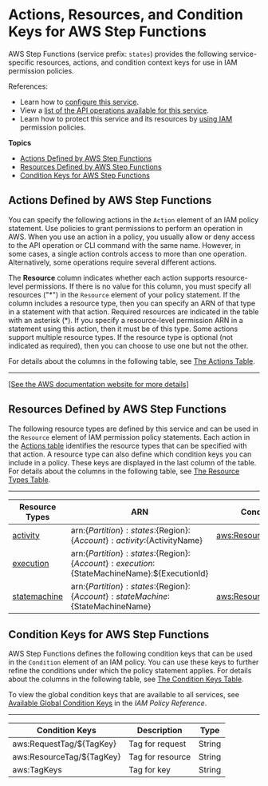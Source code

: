# Actions, Resources, and Condition Keys for AWS Step Functions<a name="list_awsstepfunctions"></a>

AWS Step Functions \(service prefix: `states`\) provides the following service\-specific resources, actions, and condition context keys for use in IAM permission policies\.

References:
+ Learn how to [configure this service](https://docs.aws.amazon.com/step-functions/latest/dg/)\.
+ View a [list of the API operations available for this service](https://docs.aws.amazon.com/step-functions/latest/apireference/)\.
+ Learn how to protect this service and its resources by [using IAM](https://docs.aws.amazon.com/step-functions/latest/dg/procedure-create-iam-role.html) permission policies\.

**Topics**
+ [Actions Defined by AWS Step Functions](#awsstepfunctions-actions-as-permissions)
+ [Resources Defined by AWS Step Functions](#awsstepfunctions-resources-for-iam-policies)
+ [Condition Keys for AWS Step Functions](#awsstepfunctions-policy-keys)

## Actions Defined by AWS Step Functions<a name="awsstepfunctions-actions-as-permissions"></a>

You can specify the following actions in the `Action` element of an IAM policy statement\. Use policies to grant permissions to perform an operation in AWS\. When you use an action in a policy, you usually allow or deny access to the API operation or CLI command with the same name\. However, in some cases, a single action controls access to more than one operation\. Alternatively, some operations require several different actions\.

The **Resource** column indicates whether each action supports resource\-level permissions\. If there is no value for this column, you must specify all resources \("\*"\) in the `Resource` element of your policy statement\. If the column includes a resource type, then you can specify an ARN of that type in a statement with that action\. Required resources are indicated in the table with an asterisk \(\*\)\. If you specify a resource\-level permission ARN in a statement using this action, then it must be of this type\. Some actions support multiple resource types\. If the resource type is optional \(not indicated as required\), then you can choose to use one but not the other\.

For details about the columns in the following table, see [The Actions Table](reference_policies_actions-resources-contextkeys.md#actions_table)\.


****  
[\[See the AWS documentation website for more details\]](http://docs.aws.amazon.com/IAM/latest/UserGuide/list_awsstepfunctions.html)

## Resources Defined by AWS Step Functions<a name="awsstepfunctions-resources-for-iam-policies"></a>

The following resource types are defined by this service and can be used in the `Resource` element of IAM permission policy statements\. Each action in the [Actions table](#awsstepfunctions-actions-as-permissions) identifies the resource types that can be specified with that action\. A resource type can also define which condition keys you can include in a policy\. These keys are displayed in the last column of the table\. For details about the columns in the following table, see [The Resource Types Table](reference_policies_actions-resources-contextkeys.md#resources_table)\.


****  

| Resource Types | ARN | Condition Keys | 
| --- | --- | --- | 
|   [ activity ](https://docs.aws.amazon.com/step-functions/latest/dg/concepts-activities.html)  |  arn:$\{Partition\}:states:$\{Region\}:$\{Account\}:activity:$\{ActivityName\}  |   [ aws:ResourceTag/$\{TagKey\} ](#awsstepfunctions-aws_ResourceTag___TagKey_)   | 
|   [ execution ](https://docs.aws.amazon.com/step-functions/latest/dg/concepts-state-machine-executions.html)  |  arn:$\{Partition\}:states:$\{Region\}:$\{Account\}:execution:$\{StateMachineName\}:$\{ExecutionId\}  |  | 
|   [ statemachine ](https://docs.aws.amazon.com/step-functions/latest/dg/concepts-amazon-states-language.html)  |  arn:$\{Partition\}:states:$\{Region\}:$\{Account\}:stateMachine:$\{StateMachineName\}  |   [ aws:ResourceTag/$\{TagKey\} ](#awsstepfunctions-aws_ResourceTag___TagKey_)   | 

## Condition Keys for AWS Step Functions<a name="awsstepfunctions-policy-keys"></a>

AWS Step Functions defines the following condition keys that can be used in the `Condition` element of an IAM policy\. You can use these keys to further refine the conditions under which the policy statement applies\. For details about the columns in the following table, see [The Condition Keys Table](reference_policies_actions-resources-contextkeys.md#context_keys_table)\.

To view the global condition keys that are available to all services, see [Available Global Condition Keys](reference_policies_condition-keys.html#AvailableKeys) in the *IAM Policy Reference*\.


****  

| Condition Keys | Description | Type | 
| --- | --- | --- | 
|   aws:RequestTag/$\{TagKey\}  | Tag for request | String | 
|   aws:ResourceTag/$\{TagKey\}  | Tag for resource | String | 
|   aws:TagKeys  | Tag for key | String | 